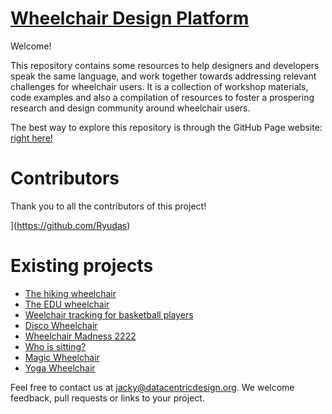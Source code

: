# [Wheelchair Design Platform](https://datacentricdesign.github.io/wheelchair-design-platform/)

Welcome!

This repository contains some resources to help designers and developers speak the same language, and work together towards addressing relevant challenges for wheelchair users. It is a collection of workshop materials, code examples and also a compilation of resources to foster a prospering research and design community around wheelchair users.

The best way to explore this repository is through the GitHub Page website: [right here!](https://datacentricdesign.github.io/wheelchair-design-platform/)

# Contributors

Thank you to all the contributors of this project!

[](https://github.com/Ryudas.png?size=50)](https://github.com/Ryudas)


# Existing projects

* [The hiking wheelchair](https://github.com/cprecioso/wheelchair-design-platform)
* [The EDU wheelchair](https://github.com/ctsai-1/wheelchair-design-platform)
* [Weelchair tracking for basketball players](https://github.com/FabianIDE/wheelchair-design-platform)
* [Disco Wheelchair](https://github.com/MatthijsBrem/wheelchair-design-platform)
* [Wheelchair Madness 2222](https://github.com/pherkan/wheelchair-design-platform/tree/master/wheelchair)
* [Who is sitting?](https://github.com/Rosanfoppen/wheelchair-design-platform/tree/master/wheelchair)
* [Magic Wheelchair](https://github.com/Yuciena/wheelchair-design-platform)
* [Yoga Wheelchair](https://github.com/artgomad/wheelchair-design-platform)


Feel free to contact us at jacky@datacentricdesign.org. We welcome feedback, pull requests
or links to your project.
